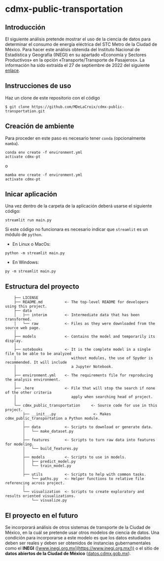 # cdmx-public-transportation

## Introducción

El siguiente análisis pretende mostrar el uso de la ciencia de datos para determinar el consumo de energía eléctrica del STC Metro de la Ciudad de México. Para hacer este análisis obtenida del Instituto Nacional de Estadística y Geografía (INEGI) en su apartado «Economía y Sectores Productivos» en la opción «Transporte/Transporte de Pasajeros». La información ha sido extraída el 27 de septiembre de 2022 del siguiente [enlace](https://www.inegi.org.mx/app/tabulados/?nc=100100042&idrt=181&opc=t).

## Instrucciones de uso

Haz un clone de este repositorio con el código

```
$ git clone https://github.com/MDeLaCroix/cdmx-public-transportation.git
```

## Creación de ambiente

Para proceder en este paso es necesario tener `conda` (opcionalmente `mamba`).

```
conda env create -f environment.yml
activate cdmx-pt
```

o

```
mamba env create -f environment.yml
activate cdmx-pt
```

## Inicar aplicación

Una vez dentro de la carpeta de la aplicación deberá usarse el siguiente código:

```
streamlit run main.py
```

Si este código no funcionara es necesario indicar que `streamlit` es un módulo de `python`.

- En Linux o MacOs:
```
python -m streamlit main.py
```

- En Windows:
```
py -m streamlit main.py
```



## Estructura del proyecto

```
    ├── LICENSE
    ├── README.md          <- The top-level README for developers using this project.
    ├── data
    │   ├── interim        <- Intermediate data that has been transformed.
    │   └── raw            <- Files as they were downloaded from the source web page.
    │
    ├── models             <- Contains the model and temporarily its display.
    │
    ├── notebooks          <- It is the complete model in a single file to be able to be analyzed 
    │                         without modules, the use of Spyder is recommended. It will include 
    │                         a Jupyter Notebook.
    │
    ├── environment.yml    <- The requirements file for reproducing the analysis environment.
    │
    ├── .here              <- File that will stop the search if none of the other criteria
    │                         apply when searching head of project.
    │
    └── cdmx_public_transportation     <- Source code for use in this project.
        ├── __init__.py                 <- Makes cdmx_public_transportation a Python module.
        │
        ├── data           <- Scripts to download or generate data.
        │   └── make_dataset.py
        │
        ├── features       <- Scripts to turn raw data into features for modeling.
        │   └── build_features.py
        │
        ├── models         <- Scripts to use in models.
        │   ├── predict_model.py
        │   └── train_model.py
        │
        ├── utils          <- Scripts to help with common tasks.
            └── paths.py   <- Helper functions to relative file referencing across project.
        │
        └── visualization  <- Scripts to create exploratory and results oriented visualizations.
            └── visualize.py
```



## El proyecto en el futuro

Se incorporará análisis de otros sistemas de transporte de la Ciudad de México, en la cuál se pretende usar otros modelos de ciencia de datos. Una condición para incorporarse a este modelo es que los datos estudiados deben ser reales y deben ser obtenidos de instancias gubernamentales como el **INEGI** ([www.inegi.org.mx](https://www.inegi.org.mx/)) o el sitio de **datos abiertos de la Ciudad de México** ([datos.cdmx.gob.mx](datos.cdmx.gob.mx)).